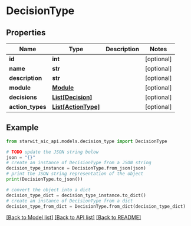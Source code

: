 # DecisionType


## Properties

Name | Type | Description | Notes
------------ | ------------- | ------------- | -------------
**id** | **int** |  | [optional] 
**name** | **str** |  | [optional] 
**description** | **str** |  | [optional] 
**module** | [**Module**](Module.md) |  | [optional] 
**decisions** | [**List[Decision]**](Decision.md) |  | [optional] 
**action_types** | [**List[ActionType]**](ActionType.md) |  | [optional] 

## Example

```python
from starwit_aic_api.models.decision_type import DecisionType

# TODO update the JSON string below
json = "{}"
# create an instance of DecisionType from a JSON string
decision_type_instance = DecisionType.from_json(json)
# print the JSON string representation of the object
print(DecisionType.to_json())

# convert the object into a dict
decision_type_dict = decision_type_instance.to_dict()
# create an instance of DecisionType from a dict
decision_type_from_dict = DecisionType.from_dict(decision_type_dict)
```
[[Back to Model list]](../README.md#documentation-for-models) [[Back to API list]](../README.md#documentation-for-api-endpoints) [[Back to README]](../README.md)


